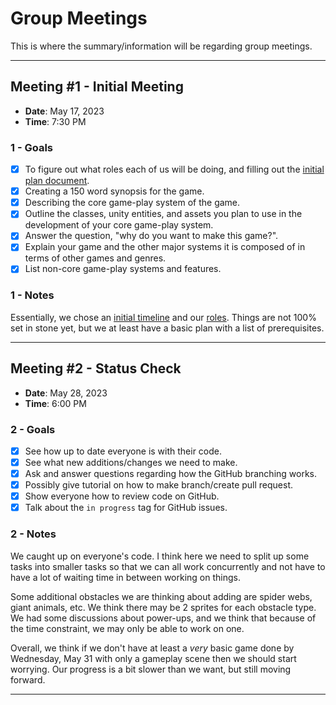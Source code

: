 # Group Meetings
This is where the summary/information will be regarding group meetings.

---

## Meeting \#1 - Initial Meeting
* **Date**: May 17, 2023
* **Time**: 7:30 PM

### 1 - Goals
- [x] To figure out what roles each of us will be doing, and filling out the [initial plan document](https://docs.google.com/document/d/1pc5WVrcgre8pAvwpoAeO3d9nlYAn165I7ZNwHvZhgVk/edit#heading=h.i3tv2mxf7h7z).
- [x] Creating a 150 word synopsis for the game.
- [x] Describing the core game-play system of the game.
- [x] Outline the classes, unity entities, and assets you plan to use in the development of your core game-play system.
- [x] Answer the question, "why do you want to make this game?".
- [x] Explain your game and the other major systems it is composed of in terms of other games and genres.
- [x] List non-core game-play systems and features.

### 1 - Notes
Essentially, we chose an [initial timeline](https://docs.google.com/spreadsheets/d/1daxQZKiFalyhVolWCPxCEILbFaG9LCLo/edit#gid=666678670) and our [roles](https://docs.google.com/document/d/1pc5WVrcgre8pAvwpoAeO3d9nlYAn165I7ZNwHvZhgVk/edit#). Things are not 100% set in stone yet, but we at least have a basic plan with a list of prerequisites.

---

## Meeting \#2 - Status Check
* **Date**: May 28, 2023
* **Time**: 6:00 PM

### 2 - Goals
- [x] See how up to date everyone is with their code.
- [x] See what new additions/changes we need to make.
- [x] Ask and answer questions regarding how the GitHub branching works.
- [x] Possibly give tutorial on how to make branch/create pull request.
- [x] Show everyone how to review code on GitHub.
- [x] Talk about the `in progress` tag for GitHub issues.

### 2 - Notes
We caught up on everyone's code. I think here we need to split up some tasks into smaller tasks so that we can all work concurrently and not have to have a lot of waiting time in between working on things.

Some additional obstacles we are thinking about adding are spider webs, giant animals, etc. We think there may be 2 sprites for each obstacle type. We had some discussions about power-ups, and we think that because of the time constraint, we may only be able to work on one.

Overall, we think if we don't have at least a *very* basic game done by Wednesday, May 31 with only a gameplay scene then we should start worrying. Our progress is a bit slower than we want, but still moving forward.

---
